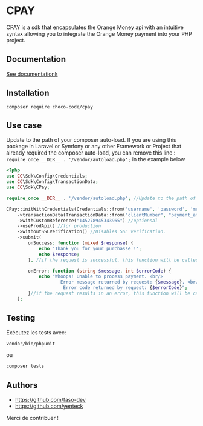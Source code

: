 # CPAY 

CPAY is a sdk that encapsulates the Orange Money api with an intuitive syntax allowing you to integrate the Orange Money payment into your PHP project.

## Documentation

[See documentationk](docs/index.md)

## Installation

```shell
composer require choco-code/cpay
```

## Use case

Update to the path of your composer auto-load.
If you are using this package in Laravel or Symfony or any other Framework or Project that already required the composer auto-load, you can remove this line : ```require_once __DIR__ . '/vendor/autoload.php';```  in the example below

```php
<?php
use CC\Sdk\Config\Credentials;
use CC\Sdk\Config\TransactionData;
use CC\Sdk\CPay;

require_once __DIR__ . '/vendor/autoload.php'; //Update to the path of your composer auto-load or remove this line

CPay::initWithCredentials(Credentials::from('username', 'password', 'merchant'))
    ->transactionData(TransactionData::from("clientNumber", "payment_amount", "otp"))
    ->withCustomReference("145278945343965") //optionnal
    ->useProdApi() //for production
    ->withoutSSLVerification() //Disables SSL verification.
    ->submit(
        onSuccess: function (mixed $response) {
            echo 'Thank you for your purchasse !';
            echo $response;
        }, //if the request is successful, this function will be called

        onError: function (string $message, int $errorCode) {
            echo "Whoops! Unable to process payment. <br/> 
                    Error message returned by request: {$message}. <br/>
                     Error code returned by request: {$errorCode}";
        }//if the request results in an error, this function will be called
    );

```

## Testing

Exécutez les tests avec:

```bash
vendor/bin/phpunit
```

ou

```bash
composer tests
```


## Authors

- https://github.com/faso-dev 
- https://github.com/yenteck 

Merci de contribuer !

